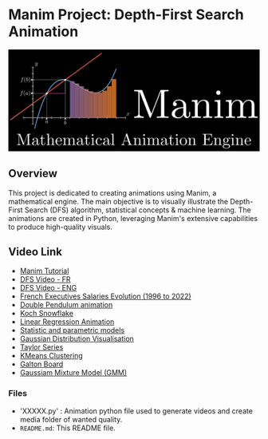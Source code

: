 # Manim Project: Depth-First Search Animation
![Manim Animation Repository](Manim.png)
## Overview

This project is dedicated to creating animations using Manim, a mathematical engine. The main objective is to visually illustrate the Depth-First Search (DFS) algorithm, statistical concepts & machine learning. The animations are created in Python, leveraging Manim's extensive capabilities to produce high-quality visuals.

## Video Link
- [Manim Tutorial](https://youtu.be/ZsVbCt0uT0M)
- [DFS Video - FR](https://youtu.be/prcsjvhN_c8?si=x5BY5rC3O7wk8ZSK) 
- [DFS Video - ENG](https://youtu.be/gcrqye-KYvI?si=fzHtF3jvvSbl9dQV) 
- [French Executives Salaries Evolution (1996 to 2022)](https://youtu.be/rVqmQHxI0p4) 
- [Double Pendulum animation](https://youtu.be/k4zENntIkM0) 
- [Koch Snowflake ](https://youtu.be/5fwHVGms3Zw)
- [Linear Regression Animation](https://youtu.be/P-BVVLD41NM)
- [Statistic and parametric models](https://youtu.be/gGh_hHVSbD8)
-  [Gaussian Distribution Visualisation](https://youtu.be/vMAus69cC74)
- [Taylor Series](https://youtu.be/qcLvkmPo7xo)
- [KMeans Clustering](https://youtu.be/HZLAqS1Dtg8?si=SpvLudKwOLQ3VeSP)
- [Galton Board](https://www.youtube.com/watch?v=c74jckgx80g)
- [Gaussiam Mixture Model (GMM)](https://www.youtube.com/watch?v=-RZWfmYhllQ)

### Files
- 'XXXXX.py' : Animation python file used to generate videos and create media folder of wanted quality.
- `README.md`: This README file.
